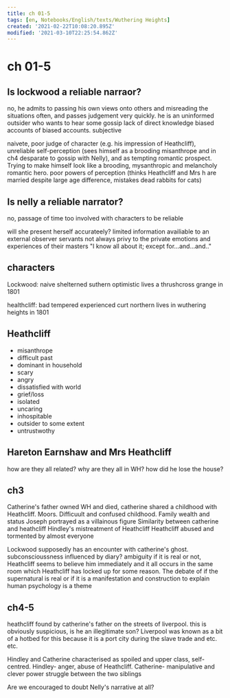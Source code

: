 ```yaml
---
title: ch 01-5
tags: [en, Notebooks/English/texts/Wuthering Heights]
created: '2021-02-22T10:08:20.895Z'
modified: '2021-03-10T22:25:54.862Z'
---
```


# ch 01-5
## Is lockwood a reliable narraor?
no, he admits to passing his own views onto others and misreading the situations often, and passes judgement very quickly.
he is an uninformed outsider who wants to hear some gossip
lack of direct knowledge
biased accounts of biased accounts.
subjective

naivete, poor judge of character (e.g. his impression of Heathcliff), unreliable self-perception (sees himself as a brooding misanthrope and in ch4 desparate to gossip with Nelly), and as tempting romantic prospect. Trying to make himself look like a brooding, mysanthropic and melancholy romantic hero.
poor powers of perception (thinks Heathcliff and Mrs h are married despite large age difference, mistakes dead rabbits for cats)


## Is nelly a reliable narrator?
no, passage of time
too involved with characters to be reliable

will she present herself accurateely?
limited information availiable to an external observer
servants not always privy to the private emotions and experiences of their masters
"I know all about it; except for...and...and.."

## characters 
Lockwood:
naive
shelterned
suthern
optimistic
lives a thrushcross grange in 1801

healthcliff:
bad tempered
experienced
curt
northern
lives in wuthering heights in 1801

## Heathcliff
- misanthrope
- difficult past
- dominant in household
- scary
- angry
- dissatisfied with world
- grief/loss
- isolated
- uncaring
- inhospitable
- outsider to some extent
- untrustwothy

## Hareton Earnshaw and Mrs Heathcliff
how are they all related?
why are they all in WH?
how did he lose the house?

## ch3
Catherine's father owned WH and died, catherine shared a childhood with Heathcliff.
Moors.
Difficuult and confused childhood.
Family wealth and status
Joseph portrayed as a villainous figure
Similarity between catherine and heathcliff
Hindley's mistreatment of Heathcliff
Heathcliff abused and tormented by almost everyone

Lockwood supposedly has an encounter with catherine's ghost.
subconscioussness influenced by diary?
ambiguity if it is real or not, Heathcliff seems to believe him immediately and it all occurs in the same room which Heathcliff has locked up for some reason.
The debate of if the supernatural is real or if it is a manifestation and construction to explain human psychology is a theme

## ch4-5
heathcliff found by catherine's father on the streets of liverpool. this is obviously suspicious, is he an illegitimate son? Liverpool was known as a bit of a hotbed for this because it is a port city during the slave trade and etc. etc.

Hindley and Catherine characterised as spoiled and upper class, self-centred.
Hindley- anger, abuse of Heathcliff.
Catherine- manipulative and clever
power struggle between the two siblings

Are we encouraged to doubt Nelly's narrative at all?

